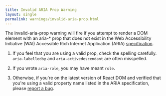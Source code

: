 ```yaml
---
title: Invalid ARIA Prop Warning
layout: single
permalink: warnings/invalid-aria-prop.html
---
```


The invalid-aria-prop warning will fire if you attempt to render a DOM element with an aria-* prop that does not exist in the Web Accessibility Initiative (WAI) Accessible Rich Internet Application (ARIA) [specification](https://www.w3.org/TR/wai-aria-1.1/#states_and_properties).

1. If you feel that you are using a valid prop, check the spelling carefully. `aria-labelledby` and `aria-activedescendant` are often misspelled.

2. If you wrote `aria-role`, you may have meant `role`.

3. Otherwise, if you're on the latest version of React DOM and verified that you're using a valid property name listed in the ARIA specification, please [report a bug](https://github.com/facebook/react/issues/new/choose).
